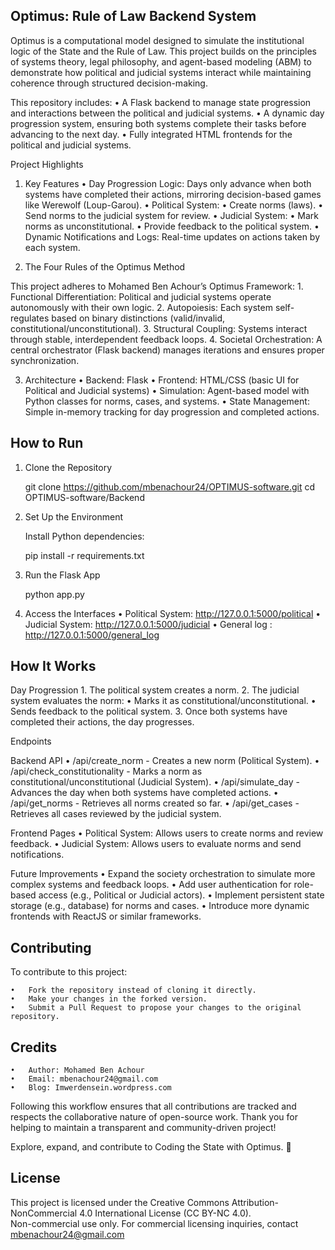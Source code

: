 Optimus: Rule of Law Backend System
--

Optimus is a computational model designed to simulate the institutional logic of the State and the Rule of Law. This project builds on the principles of systems theory, legal philosophy, and agent-based modeling (ABM) to demonstrate how political and judicial systems interact while maintaining coherence through structured decision-making.

This repository includes:
	•	A Flask backend to manage state progression and interactions between the political and judicial systems.
	•	A dynamic day progression system, ensuring both systems complete their tasks before advancing to the next day.
	•	Fully integrated HTML frontends for the political and judicial systems.

Project Highlights

1. Key Features
	•	Day Progression Logic: Days only advance when both systems have completed their actions, mirroring decision-based games like Werewolf (Loup-Garou).
	•	Political System:
	•	Create norms (laws).
	•	Send norms to the judicial system for review.
	•	Judicial System:
	•	Mark norms as unconstitutional.
	•	Provide feedback to the political system.
	•	Dynamic Notifications and Logs: Real-time updates on actions taken by each system.

3. The Four Rules of the Optimus Method

This project adheres to Mohamed Ben Achour’s Optimus Framework:
	1.	Functional Differentiation: Political and judicial systems operate autonomously with their own logic.
	2.	Autopoiesis: Each system self-regulates based on binary distinctions (valid/invalid, constitutional/unconstitutional).
	3.	Structural Coupling: Systems interact through stable, interdependent feedback loops.
	4.	Societal Orchestration: A central orchestrator (Flask backend) manages iterations and ensures proper synchronization.

3. Architecture
	•	Backend: Flask
	•	Frontend: HTML/CSS (basic UI for Political and Judicial systems)
	•	Simulation: Agent-based model with Python classes for norms, cases, and systems.
	•	State Management: Simple in-memory tracking for day progression and completed actions.

How to Run
--

1. Clone the Repository

	git clone https://github.com/mbenachour24/OPTIMUS-software.git
	cd OPTIMUS-software/Backend

2. Set Up the Environment

	Install Python dependencies:
	
	pip install -r requirements.txt

3. Run the Flask App

	python app.py

4. Access the Interfaces
	•	Political System: http://127.0.0.1:5000/political
	•	Judicial System: http://127.0.0.1:5000/judicial
	• 	General log : http://127.0.0.1:5000/general_log

How It Works
--

Day Progression
	1.	The political system creates a norm.
	2.	The judicial system evaluates the norm:
	•	Marks it as constitutional/unconstitutional.
	•	Sends feedback to the political system.
	3.	Once both systems have completed their actions, the day progresses.

Endpoints

Backend API
	•	/api/create_norm - Creates a new norm (Political System).
	•	/api/check_constitutionality - Marks a norm as constitutional/unconstitutional (Judicial System).
	•	/api/simulate_day - Advances the day when both systems have completed actions.
	•	/api/get_norms - Retrieves all norms created so far.
	•	/api/get_cases - Retrieves all cases reviewed by the judicial system.

Frontend Pages
	•	Political System: Allows users to create norms and review feedback.
	•	Judicial System: Allows users to evaluate norms and send notifications.

Future Improvements
	•	Expand the society orchestration to simulate more complex systems and feedback loops.
	•	Add user authentication for role-based access (e.g., Political or Judicial actors).
	•	Implement persistent state storage (e.g., database) for norms and cases.
	•	Introduce more dynamic frontends with ReactJS or similar frameworks.

Contributing
--

To contribute to this project:

	•	Fork the repository instead of cloning it directly.
	•	Make your changes in the forked version.
	•	Submit a Pull Request to propose your changes to the original repository.

Credits
--
	•	Author: Mohamed Ben Achour
	•	Email: mbenachour24@gmail.com
	•	Blog: Imwerdensein.wordpress.com


Following this workflow ensures that all contributions are tracked and respects the collaborative nature of open-source work. Thank you for helping to maintain a transparent and community-driven project!

Explore, expand, and contribute to Coding the State with Optimus. 🚀

## License
This project is licensed under the Creative Commons Attribution-NonCommercial 4.0 International License (CC BY-NC 4.0).  
Non-commercial use only. For commercial licensing inquiries, contact mbenachour24@gmail.com

